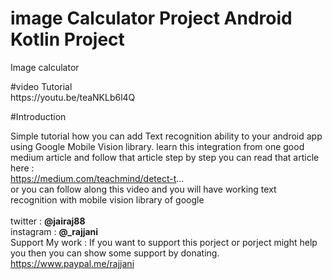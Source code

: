 # image Calculator Project Android Kotlin Project
Image calculator


<p>
#video Tutorial</br>
https://youtu.be/teaNKLb6l4Q
</p>

#Introduction</br>

Simple tutorial how you can add Text recognition ability to your android app using Google Mobile Vision library. 
learn this integration from one good medium article and follow that article step by step you can read that article here :</br>
https://medium.com/teachmind/detect-t...
</br>
or you can follow along this video and you will have working text recognition with mobile vision library of google
</br></br>
twitter : <b>@jairaj88</b></br>
instagram : <b>@_rajjani</b></br>
Support My work : 
If you want to support this porject or porject might help you then you can show some support by donating.
https://www.paypal.me/rajjani
